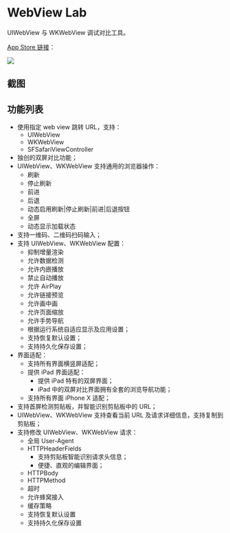 # WebView Lab

UIWebView 与 WKWebView 调试对比工具。

[App Store 链接](https://itunes.apple.com/cn/app/webview-lab-ios-webview-%E8%B0%83%E8%AF%95%E5%AF%B9%E6%AF%94/id1360201545?mt=8)：

[![](https://ws2.sinaimg.cn/large/006tKfTcgy1fq41xh7ppjj308c08cq4e.jpg)](https://itunes.apple.com/cn/app/webview-lab-ios-webview-%E8%B0%83%E8%AF%95%E5%AF%B9%E6%AF%94/id1360201545?mt=8)

## 截图

<!--  
![](https://ws4.sinaimg.cn/large/006tNc79gy1fqiac0vdsgj309e0goac1.jpg)![](https://ws3.sinaimg.cn/large/006tNc79gy1fqiacj6scnj30go09etau.jpg)![](https://ws4.sinaimg.cn/large/006tNc79gy1fqiad1zzoyj30go09e3zq.jpg)
![](https://ws2.sinaimg.cn/large/006tNc79gy1fqiadcbz3bj309e0goq4s.jpg)![](https://ws4.sinaimg.cn/large/006tNc79gy1fqiaeul57nj309e0gotai.jpg)![](https://ws2.sinaimg.cn/large/006tNc79gy1fqiaek816qj309e0godhq.jpg)
![](https://ws1.sinaimg.cn/large/006tNc79gy1fqiadj7vi2j309e0go0vb.jpg)![](https://ws1.sinaimg.cn/large/006tNc79gy1fqiadqstwmj309e0go76x.jpg)
![](https://ws4.sinaimg.cn/large/006tNc79gy1fqiadw8jttj309e0goq5h.jpg)![](https://ws3.sinaimg.cn/large/006tNc79gy1fqiae4puq4j30go09eju0.jpg)
-->


## 功能列表

- 使用指定 web view 跳转 URL，支持：
  + UIWebView
  + WKWebView
  + SFSafariViewController
- 独创的双屏对比功能；
- UIWebView、WKWebView 支持通用的浏览器操作：
  + 刷新
  + 停止刷新
  + 前进
  + 后退
  + 动态启用刷新|停止刷新|前进|后退按钮
  + 全屏
  + 动态显示加载状态
- 支持一维码、二维码扫码输入；
- 支持 UIWebView、WKWebView 配置：
  - 抑制增量渲染
  - 允许数据检测
  - 允许内嵌播放
  - 禁止自动播放
  - 允许 AirPlay
  - 允许链接预览
  - 允许画中画
  - 允许页面缩放
  - 允许手势导航
  - 根据运行系统自适应显示及应用设置；
  - 支持恢复默认设置；
  - 支持持久化保存设置；
- 界面适配：
  + 支持所有界面横竖屏适配；
  + 提供 iPad 界面适配：
    * 提供 iPad 特有的双屏界面；
    * iPad 中的双屏对比界面拥有全套的浏览导航功能；
  + 支持所有界面 iPhone X 适配；
- 支持首屏检测剪贴板，并智能识别剪贴板中的 URL；
- UIWebView、WKWebView 支持查看当前 URL 及请求详细信息，支持复制到剪贴板；
- 支持修改 UIWebView、WKWebView 请求：
  + 全局 User-Agent
  + HTTPHeaderFields
    * 支持剪贴板智能识别请求头信息；
    * 便捷、直观的编辑界面；
  + HTTPBody
  + HTTPMethod
  + 超时
  + 允许蜂窝接入
  + 缓存策略
  + 支持恢复默认设置
  + 支持持久化保存设置
